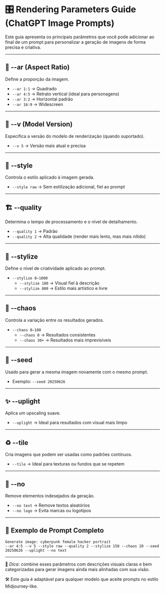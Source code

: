 # 🎛️ Rendering Parameters Guide (ChatGPT Image Prompts)

Este guia apresenta os principais parâmetros que você pode adicionar ao final de um prompt para personalizar a geração de imagens de forma precisa e criativa.

---

## 📐 --ar (Aspect Ratio)
Define a proporção da imagem.

- `--ar 1:1` → Quadrado  
- `--ar 4:5` → Retrato vertical (ideal para personagens)  
- `--ar 3:2` → Horizontal padrão  
- `--ar 16:9` → Widescreen  

---

## 🧠 --v (Model Version)
Especifica a versão do modelo de renderização (quando suportado).

- `--v 5` → Versão mais atual e precisa  

---

## 🧼 --style
Controla o estilo aplicado à imagem gerada.

- `--style raw` → Sem estilização adicional, fiel ao prompt  

---

## 🏗️ --quality
Determina o tempo de processamento e o nível de detalhamento.

- `--quality 1` → Padrão  
- `--quality 2` → Alta qualidade (render mais lento, mas mais nítido)  

---

## 🎨 --stylize
Define o nível de criatividade aplicado ao prompt.

- `--stylize 0–1000`  
  - `--stylize 100` → Visual fiel à descrição  
  - `--stylize 800` → Estilo mais artístico e livre  

---

## 🎲 --chaos
Controla a variação entre os resultados gerados.

- `--chaos 0–100`  
  - `--chaos 0` → Resultados consistentes  
  - `--chaos 30+` → Resultados mais imprevisíveis  

---

## 🧬 --seed
Usado para gerar a mesma imagem novamente com o mesmo prompt.

- Exemplo: `--seed 20250626`  

---

## ✨ --uplight
Aplica um upscaling suave.

- `--uplight` → Ideal para resultados com visual mais limpo  

---

## ♻️ --tile
Cria imagens que podem ser usadas como padrões contínuos.

- `--tile` → Ideal para texturas ou fundos que se repetem  

---

## 🚫 --no
Remove elementos indesejados da geração.

- `--no text` → Remove textos aleatórios  
- `--no logo` → Evita marcas ou logotipos  

---

## 🧪 Exemplo de Prompt Completo

```text
Generate image: cyberpunk female hacker portrait  
--ar 4:5 --v 5 --style raw --quality 2 --stylize 150 --chaos 20 --seed 20250626 --uplight --no text
```

---

📎 _Dica_: combine esses parâmetros com descrições visuais claras e bem categorizadas para gerar imagens ainda mais alinhadas com sua visão.

🛠️ Este guia é adaptável para qualquer modelo que aceite prompts no estilo Midjourney-like.
